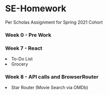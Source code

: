 # SE-Homework

Per Scholas Assignment for Spring 2021 Cohort

<h3> Week 0 - Pre Work </h3>

<h3> Week 7 - React </h3>
  <li> To-Do List </li>
  <li> Grocery </li>
  
<h3> Week 8 - API calls and BrowserRouter </h3>
 <li> Star Router (Movie Search via OMDb) </li>
